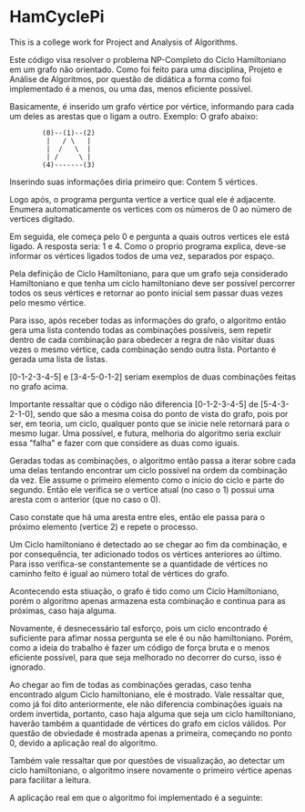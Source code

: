 # HamCyclePi
This is a college work for Project and Analysis of Algorithms.

Este código visa resolver o problema NP-Completo do Ciclo Hamiltoniano em um grafo não orientado.
Como foi feito para uma disciplina, Projeto e Análise de Algoritmos, por questão de didática a forma como foi implementado é a menos,
ou uma das, menos eficiente possível. 

Basicamente, é inserido um grafo vértice por vértice, informando para cada um deles as arestas que o ligam a outro.
Exemplo: 
O grafo abaixo:

            (0)--(1)--(2)
             |   / \   |
             |  /   \  | 
             | /     \ |
            (4)-------(3)

Inserindo suas informações diria primeiro que: Contem 5 vértices.

Logo após, o programa pergunta vertice a vertice qual ele é adjacente. Enumera automaticamente os vertices com os números de 0 ao
número de vertices digitado. 

Em seguida, ele começa pelo 0 e pergunta a quais outros vertices ele está ligado. A resposta seria: 1 e 4.
Como o proprio programa explica, deve-se informar os vértices ligados todos de uma vez, separados por espaço.

Pela definição de Ciclo Hamiltoniano, para que um grafo seja considerado Hamiltoniano e que tenha um ciclo hamiltoniano deve ser possível
percorrer todos os seus vértices e retornar ao ponto inicial sem passar duas vezes pelo mesmo vértice.

Para isso, após receber todas as informações do grafo, o algoritmo então gera uma lista contendo todas as combinações possíveis, sem 
repetir dentro de cada combinação para obedecer a regra de não visitar duas vezes o mesmo vértice, cada combinação sendo outra lista.
Portanto é gerada uma lista de listas.

[0-1-2-3-4-5] e [3-4-5-0-1-2] seriam exemplos de duas combinações feitas no grafo acima.

Importante ressaltar que o código não diferencia [0-1-2-3-4-5] de [5-4-3-2-1-0], sendo que são a mesma coisa do ponto de vista do grafo,
pois por ser, em teoria, um ciclo, qualquer ponto que se inicie nele retornará para o mesmo lugar. Uma possível, e futura, melhoria do
algoritmo seria excluir essa "falha" e fazer com que considere as duas como iguais.

Geradas todas as combinações, o algoritmo então passa a iterar sobre cada uma delas tentando encontrar um ciclo possível na ordem da
combinação da vez. Ele assume o primeiro elemento como o início do ciclo e parte do segundo. Então ele verifica se o vertice atual
(no caso o 1) possui uma aresta com o anterior (que no caso o 0).

Caso constate que há uma aresta entre eles, então ele passa para o próximo elemento (vertice 2) e repete o processo.

Um Ciclo hamiltoniano é detectado ao se chegar ao fim da combinação, e por consequência, ter adicionado todos os vértices anteriores ao
último. Para isso verifica-se constantemente se a quantidade de vértices no caminho feito é igual ao número total de vértices do grafo.

Acontecendo esta stiuação, o grafo é tido como um Ciclo Hamiltoniano, porém o algoritmo apenas armazena esta combinação e continua para
as próximas, caso haja alguma.

Novamente, é desnecessário tal esforço, pois um ciclo encontrado é suficiente para afimar nossa pergunta se ele é ou não hamiltoniano.
Porém, como a ideia do trabalho é fazer um código de força bruta e o menos eficiente possível, para que seja melhorado no decorrer do 
curso, isso é ignorado.

Ao chegar ao fim de todas as combinações geradas, caso tenha encontrado algum Ciclo hamiltoniano, ele é mostrado. 
Vale ressaltar que, como já foi dito anteriormente, ele não diferencia combinações iguais na ordem invertida, portanto, caso haja alguma
que seja um ciclo hamiltoniano, haverão também a quantidade de vértices do grafo em ciclos válidos. Por questão de obviedade é mostrada
apenas a primeira, começando no ponto 0, devido a aplicação real do algoritmo.

Também vale ressaltar que por questões de visualização, ao detectar um ciclo hamiltoniano, o algoritmo insere novamente o primeiro vértice
apenas para facilitar a leitura.

A aplicação real em que o algoritmo foi implementado é a seguinte:
